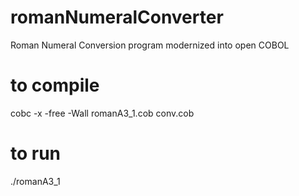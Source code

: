 # romanNumeralConverter
Roman Numeral Conversion program modernized into open COBOL


to compile
=

cobc -x -free -Wall romanA3_1.cob conv.cob

to run
=
./romanA3_1

